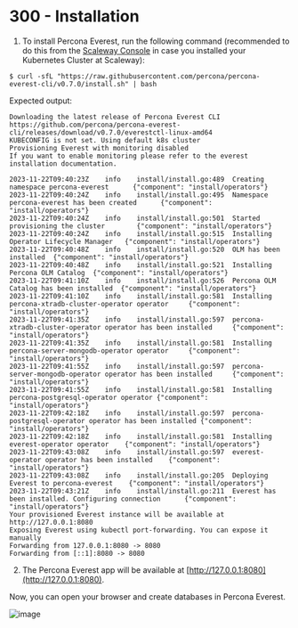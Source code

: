 # 300 - Installation

1. To install Percona Everest, run the following command (recommended to do this from the [Scaleway Console](https://console.scaleway.com) in case you installed your Kubernetes Cluster at Scaleway):

```
$ curl -sfL "https://raw.githubusercontent.com/percona/percona-everest-cli/v0.7.0/install.sh" | bash
```

Expected output:

```
Downloading the latest release of Percona Everest CLI
https://github.com/percona/percona-everest-cli/releases/download/v0.7.0/everestctl-linux-amd64
KUBECONFIG is not set. Using default k8s cluster
Provisioning Everest with monitoring disabled
If you want to enable monitoring please refer to the everest installation documentation.

2023-11-22T09:40:23Z    info    install/install.go:489  Creating namespace percona-everest      {"component": "install/operators"}
2023-11-22T09:40:24Z    info    install/install.go:495  Namespace percona-everest has been created      {"component": "install/operators"}
2023-11-22T09:40:24Z    info    install/install.go:501  Started provisioning the cluster        {"component": "install/operators"}
2023-11-22T09:40:24Z    info    install/install.go:515  Installing Operator Lifecycle Manager   {"component": "install/operators"}
2023-11-22T09:40:48Z    info    install/install.go:520  OLM has been installed  {"component": "install/operators"}
2023-11-22T09:40:48Z    info    install/install.go:521  Installing Percona OLM Catalog  {"component": "install/operators"}
2023-11-22T09:41:10Z    info    install/install.go:526  Percona OLM Catalog has been installed  {"component": "install/operators"}
2023-11-22T09:41:10Z    info    install/install.go:581  Installing percona-xtradb-cluster-operator operator     {"component": "install/operators"}
2023-11-22T09:41:35Z    info    install/install.go:597  percona-xtradb-cluster-operator operator has been installed     {"component": "install/operators"}
2023-11-22T09:41:35Z    info    install/install.go:581  Installing percona-server-mongodb-operator operator     {"component": "install/operators"}
2023-11-22T09:41:55Z    info    install/install.go:597  percona-server-mongodb-operator operator has been installed     {"component": "install/operators"}
2023-11-22T09:41:55Z    info    install/install.go:581  Installing percona-postgresql-operator operator {"component": "install/operators"}
2023-11-22T09:42:18Z    info    install/install.go:597  percona-postgresql-operator operator has been installed {"component": "install/operators"}
2023-11-22T09:42:18Z    info    install/install.go:581  Installing everest-operator operator    {"component": "install/operators"}
2023-11-22T09:43:08Z    info    install/install.go:597  everest-operator operator has been installed    {"component": "install/operators"}
2023-11-22T09:43:08Z    info    install/install.go:205  Deploying Everest to percona-everest    {"component": "install/operators"}
2023-11-22T09:43:21Z    info    install/install.go:211  Everest has been installed. Configuring connection      {"component": "install/operators"}
Your provisioned Everest instance will be available at http://127.0.0.1:8080
Exposing Everest using kubectl port-forwarding. You can expose it manually
Forwarding from 127.0.0.1:8080 -> 8080
Forwarding from [::1]:8080 -> 8080
```

2. The Percona Everest app will be available at [http://127.0.0.1:8080](http://127.0.0.1:8080).

Now, you can open your browser and create databases in Percona Everest.

![image](https://github.com/vanHeemstraSystems/percona/assets/1499433/b5eb6fc7-4ce4-4a28-81e6-b7507c2bb4c3)
